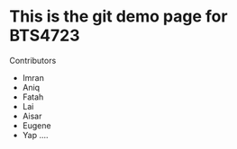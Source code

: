 # This is the git demo page for BTS4723

Contributors
- Imran
- Aniq
- Fatah
- Lai
- Aisar
- Eugene
- Yap
....
  
